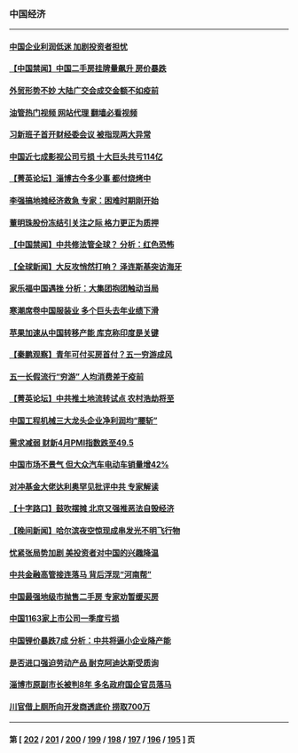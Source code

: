 ### 中国经济
---
#### [中国企业利润低迷 加剧投资者担忧](../../pages/ncid283/n13989693.md?05070445) 
#### [【中国禁闻】中国二手房挂牌量飙升 房价暴跌](../../pages/ncid283/n13989155.md?05070445) 
#### [外贸形势不妙 大陆广交会成交金额不如疫前](../../pages/ncid283/n13989343.md?05070445) 
#### [油管热门视频 网站代理 翻墙必看视频](http://138.2.39.72:81/youtube.html?epic-marker?05070445)
#### [习新班子首开财经委会议 被指现两大异常](../../pages/ncid283/n13989261.md?05070445) 
#### [中国近七成影视公司亏损 十大巨头共亏114亿](../../pages/ncid283/n13989231.md?05070445) 
#### [【菁英论坛】淄博古今多少事 都付烧烤中](../../pages/ncid283/n13989188.md?05070445) 
#### [李强搞地摊经济救急 专家：困难时期刚开始](../../pages/ncid283/n13988908.md?05070445) 
#### [董明珠股份冻结引关注之际 格力更正为质押](../../pages/ncid283/n13988833.md?05070445) 
#### [【中国禁闻】中共修法管全球？ 分析：红色恐怖](../../pages/ncid283/n13988360.md?05070445) 
#### [【全球新闻】大反攻悄然打响？ 泽连斯基突访海牙](../../pages/ncid283/n13988777.md?05070445) 
#### [家乐福中国遇挫 分析：大集团抱团触动当局](../../pages/ncid283/n13988605.md?05070445) 
#### [寒潮席卷中国服装业 多个巨头去年业绩下滑](../../pages/ncid283/n13988419.md?05070445) 
#### [苹果加速从中国转移产能 库克称印度是关键](../../pages/ncid283/n13988511.md?05070445) 
#### [【秦鹏观察】青年可付买房首付？五一穷游成风](../../pages/ncid283/n13988447.md?05070445) 
#### [五一长假流行“穷游” 人均消费差于疫前](../../pages/ncid283/n13988520.md?05070445) 
#### [【菁英论坛】中共推土地流转试点 农村浩劫将至](../../pages/ncid283/n13988362.md?05070445) 
#### [中国工程机械三大龙头企业净利润均“腰斩”](../../pages/ncid283/n13988370.md?05070445) 
#### [需求减弱 财新4月PMI指数跌至49.5](../../pages/ncid283/n13987934.md?05070445) 
#### [中国市场不景气 但大众汽车电动车销量增42%](../../pages/ncid283/n13988240.md?05070445) 
#### [对冲基金大佬达利奥罕见批评中共 专家解读](../../pages/ncid283/n13988020.md?05070445) 
#### [【十字路口】鼓吹摆摊 北京又强推恶法自毁经济](../../pages/ncid283/n13988125.md?05070445) 
#### [【晚间新闻】哈尔滨夜空惊现成串发光不明飞行物](../../pages/ncid283/n13987933.md?05070445) 
#### [忧紧张局势加剧 美投资者对中国的兴趣降温](../../pages/ncid283/n13987377.md?05070445) 
#### [中共金融高管接连落马 背后浮现“河南帮”](../../pages/ncid283/n13987585.md?05070445) 
#### [中国最强地级市抛售二手房 专家劝暂缓买房](../../pages/ncid283/n13987491.md?05070445) 
#### [中国1163家上市公司一季度亏损](../../pages/ncid283/n13987539.md?05070445) 
#### [中国锂价暴跌7成 分析：中共将逼小企业降产能](../../pages/ncid283/n13987515.md?05070445) 
#### [是否进口强迫劳动产品 耐克阿迪达斯受质询](../../pages/ncid283/n13987446.md?05070445) 
#### [淄博市原副市长被判8年 多名政府国企官员落马](../../pages/ncid283/n13987225.md?05070445) 
#### [川官借上厕所向开发商透底价 捞取700万](../../pages/ncid283/n13987224.md?05070445) 

---
#### 第 [ [202](./202.md?05070445) / [201](./201.md?05070445) / [200](./200.md?05070445) / [199](./199.md?05070445) / [198](./198.md?05070445) / [197](./197.md?05070445) / [196](./196.md?05070445) / [195](./195.md?05070445) ] 页
